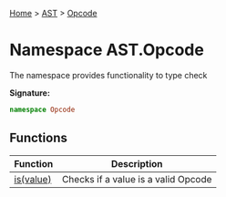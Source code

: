 [Home](../../../index.md) &gt; [AST](../../ast.md) &gt; [Opcode](./opcode.md)

# Namespace AST.Opcode

The namespace provides functionality to type check

<b>Signature:</b>

```typescript
namespace Opcode 
```

## Functions

|  Function | Description |
|  --- | --- |
|  [is(value)](./opcode/variables/is_1.md) | Checks if a value is a valid Opcode |

